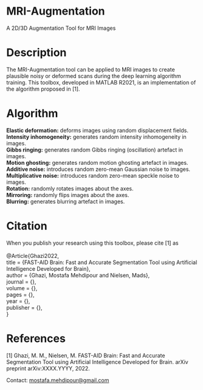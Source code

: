 # MRI-Augmentation
A 2D/3D Augmentation Tool for MRI Images
<br />

# Description
The MRI-Augmentation tool can be applied to MRI images to create plausible noisy or deformed scans during the deep learning algorithm training. This toolbox, developed in MATLAB R2021, is an implementation of the algorithm proposed in [1].
<br />

# Algorithm

**Elastic deformation:** deforms images using random displacement fields.
<br />
**Intensity inhomogeneity:** generates random intensity inhomogeneity in images.
<br />
**Gibbs ringing:** generates random Gibbs ringing (oscillation) artefact in images.
<br />
**Motion ghosting:** generates random motion ghosting artefact in images.
<br />
**Additive noise:** introduces random zero-mean Gaussian noise to images.
<br />
**Multiplicative noise:** introduces random zero-mean speckle noise to images.
<br />
**Rotation:** randomly rotates images about the axes.
<br />
**Mirroring:** randomly flips images about the axes.
<br />
**Blurring:** generates blurring artefact in images.
<br />

# Citation
When you publish your research using this toolbox, please cite [1] as
<br />
<br />
@Article{Ghazi2022,
<br />
  title = {FAST-AID Brain: Fast and Accurate Segmentation Tool using Artificial Intelligence Developed for Brain},
  <br />
  author = {Ghazi, Mostafa Mehdipour and Nielsen, Mads},
  <br />
  journal = {},
  <br />
  volume = {},
  <br />
  pages = {},
  <br />
  year = {},
  <br />
  publisher = {},
  <br />
}
<br />

# References
[1] Ghazi, M. M., Nielsen, M. FAST-AID Brain: Fast and Accurate Segmentation Tool using Artificial Intelligence Developed for Brain. arXiv preprint arXiv:XXXX.YYYY, 2022.
<br />

Contact: mostafa.mehdipour@gmail.com
<br />

